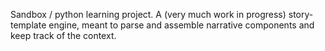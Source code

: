 Sandbox / python learning project.
A (very much work in progress) story-template engine, meant to parse and assemble narrative components and keep track of the context.
